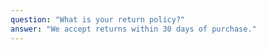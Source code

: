 ```yaml
---
question: "What is your return policy?"
answer: "We accept returns within 30 days of purchase."
---
```

